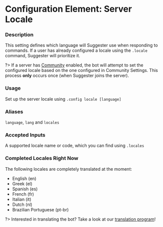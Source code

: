 # Configuration Element: Server Locale

### Description
This setting defines which language will Suggester use when responding to commands. If a user has already configured a locale using the `.locale` command, Suggester will prioritize it.

?> If a server has [Community](https://support.discord.com/hc/en-us/articles/360047132851-Enabling-Your-Community-Server) enabled, the bot will attempt to set the configured locale based on the one configured in Community Settings. This process **only** occurs once (when Suggester joins the server).

### Usage
Set up the server locale using `.config locale [language]`

### Aliases
`language`, `lang` and `locales`

### Accepted Inputs
A supported locale name or code, which you can find using `.locales`

### Completed Locales Right Now
The following locales are completely translated at the moment:

- English (en)
- Greek (el)
- Spanish (es)
- French (fr)
- Italian (it)
- Dutch (nl)
- Brazilian Portuguese (pt-br)

?> Interested in translating the bot? Take a look at our [translation program](/topics/community-programs.md)!



